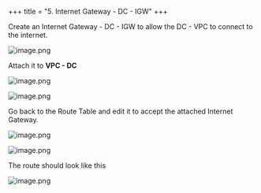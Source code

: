 +++
title = "5. Internet Gateway - DC - IGW"
+++


Create an Internet Gateway - DC - IGW to allow the DC - VPC to connect to the internet.


![image.png](https://prod-files-secure.s3.us-west-2.amazonaws.com/d5da4832-3825-4b06-9f7d-86c687d890a2/2dc2ede2-912f-4c54-983f-33230a1e25f6/image.png?X-Amz-Algorithm=AWS4-HMAC-SHA256&X-Amz-Content-Sha256=UNSIGNED-PAYLOAD&X-Amz-Credential=AKIAT73L2G45HZZMZUHI%2F20240903%2Fus-west-2%2Fs3%2Faws4_request&X-Amz-Date=20240903T171243Z&X-Amz-Expires=3600&X-Amz-Signature=5e82255857c960f30b0dd77192d87620994933b6d0ce81ced5f7ef83251f5b44&X-Amz-SignedHeaders=host&x-id=GetObject)


Attach it to **VPC - DC**


![image.png](https://prod-files-secure.s3.us-west-2.amazonaws.com/d5da4832-3825-4b06-9f7d-86c687d890a2/bc9962b3-3b6b-4146-95ec-fa20b3e0417e/image.png?X-Amz-Algorithm=AWS4-HMAC-SHA256&X-Amz-Content-Sha256=UNSIGNED-PAYLOAD&X-Amz-Credential=AKIAT73L2G45HZZMZUHI%2F20240903%2Fus-west-2%2Fs3%2Faws4_request&X-Amz-Date=20240903T171243Z&X-Amz-Expires=3600&X-Amz-Signature=808ee6fd063f9dc30c3fed4ed1281f0cf9fedfe68b71f6e1b0695e64508d7acf&X-Amz-SignedHeaders=host&x-id=GetObject)


![image.png](https://prod-files-secure.s3.us-west-2.amazonaws.com/d5da4832-3825-4b06-9f7d-86c687d890a2/9d52f744-bcd0-419e-aef7-9cf1383ae06d/image.png?X-Amz-Algorithm=AWS4-HMAC-SHA256&X-Amz-Content-Sha256=UNSIGNED-PAYLOAD&X-Amz-Credential=AKIAT73L2G45HZZMZUHI%2F20240903%2Fus-west-2%2Fs3%2Faws4_request&X-Amz-Date=20240903T171243Z&X-Amz-Expires=3600&X-Amz-Signature=eb984e6f8eb6a0f41ddf38b20ef3054b30cf30323ddf3d8aae3e06fc3f6024b9&X-Amz-SignedHeaders=host&x-id=GetObject)


Go back to the Route Table and edit it to accept the attached Internet Gateway.


![image.png](https://prod-files-secure.s3.us-west-2.amazonaws.com/d5da4832-3825-4b06-9f7d-86c687d890a2/df0364d1-faff-4346-a66f-bd7c3f361296/image.png?X-Amz-Algorithm=AWS4-HMAC-SHA256&X-Amz-Content-Sha256=UNSIGNED-PAYLOAD&X-Amz-Credential=AKIAT73L2G45HZZMZUHI%2F20240903%2Fus-west-2%2Fs3%2Faws4_request&X-Amz-Date=20240903T171244Z&X-Amz-Expires=3600&X-Amz-Signature=e413f796ffb864d88737c17f9f216264d6e556f2ba114260c1b094670595198d&X-Amz-SignedHeaders=host&x-id=GetObject)


![image.png](https://prod-files-secure.s3.us-west-2.amazonaws.com/d5da4832-3825-4b06-9f7d-86c687d890a2/8d516c8e-c307-4d41-8060-10080477035f/image.png?X-Amz-Algorithm=AWS4-HMAC-SHA256&X-Amz-Content-Sha256=UNSIGNED-PAYLOAD&X-Amz-Credential=AKIAT73L2G45HZZMZUHI%2F20240903%2Fus-west-2%2Fs3%2Faws4_request&X-Amz-Date=20240903T171244Z&X-Amz-Expires=3600&X-Amz-Signature=2c03fabf16442f3c8d0f5d424c5c7f3e6962c0275b1e5aa6048c5fc31e15330b&X-Amz-SignedHeaders=host&x-id=GetObject)


The route should look like this


![image.png](https://prod-files-secure.s3.us-west-2.amazonaws.com/d5da4832-3825-4b06-9f7d-86c687d890a2/950790c5-069b-4222-9591-a8819bd38aa7/image.png?X-Amz-Algorithm=AWS4-HMAC-SHA256&X-Amz-Content-Sha256=UNSIGNED-PAYLOAD&X-Amz-Credential=AKIAT73L2G45HZZMZUHI%2F20240903%2Fus-west-2%2Fs3%2Faws4_request&X-Amz-Date=20240903T171244Z&X-Amz-Expires=3600&X-Amz-Signature=331b1e9dfd44b3be7cc7d6e24ead6946bc43f77069655b7e8e29dce46d2de8ea&X-Amz-SignedHeaders=host&x-id=GetObject)


